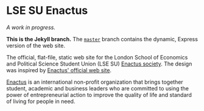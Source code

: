 LSE SU Enactus
==============

_A work in progress._

__This is the Jekyll branch.__ The [`master`](https://github.com/MrSaints/Enactus-LSESU/tree/master) branch contains the dynamic, Express version of the web site.

The official, flat-file, static web site for the London School of Economics and Political Science Student Union (LSE SU) [Enactus society](https://www.lsesu.com/activities/societies/society/7398/).
The design was inspired by [Enactus' official web site](http://enactus.org/).

[Enactus](http://enactus.org/) is an international non-profit organization that brings together student, academic and business leaders who are committed to using the power of entrepreneurial action to improve the quality of life and standard of living for people in need.
